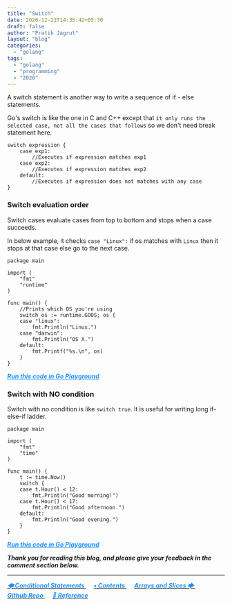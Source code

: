 ```yaml
---
title: "Switch"
date: 2020-12-22T14:35:42+05:30
draft: false
author: "Pratik Jagrut"
layout: "blog"
categories:
  - "golang"
tags:
  - "golang"
  - "programming"
  - "2020"
---
```


A switch statement is another way to write a sequence of if - else statements.

Go's switch is like the one in C and C++ except that `it only runs the selected case, not all the cases that follows` so we don't need break statement here.

```
switch expression {
    case exp1:
        //Executes if expression matches exp1
    case exp2:
        //Executes if expression matches exp2
    default:
        //Executes if expression does not matches with any case
}
```

### Switch evaluation order

Switch cases evaluate cases from top to bottom and stops when a case succeeds. 

In below example, it checks `case "Linux":` if os matches with `Linux` then it stops at that case else go to the next case.

```
package main

import (
	"fmt"
	"runtime"
)

func main() {
	//Prints which OS you're using
	switch os := runtime.GOOS; os {
	case "linux":
		fmt.Println("Linux.")
	case "darwin":
		fmt.Println("OS X.")
	default:
		fmt.Printf("%s.\n", os)
	}
}
```
***<a href="https://play.golang.org/p/pnjVB1dPSkX" style="color:DodgerBlue" target="_blank">Run this code in Go Playground</a>***
### Switch with NO condition

Switch with no condition is like `switch true`. It is useful for writing long if-else-if ladder.
```
package main

import (
	"fmt"
	"time"
)

func main() {
	t := time.Now()
	switch {
	case t.Hour() < 12:
		fmt.Println("Good morning!")
	case t.Hour() < 17:
		fmt.Println("Good afternoon.")
	default:
		fmt.Println("Good evening.")
	}
}
```
***<a href="https://play.golang.org/p/NT19bQTpqAi" style="color:DodgerBlue" target="_blank">Run this code in Go Playground</a>***

***Thank you for reading this blog, and please give your feedback in the comment section below.***
<hr>

<a href="/blog/golang/series/if_else">
  <b style="color:DodgerBlue">
    <i>🡄 Conditional Statements</i>
  </b>
</a> &emsp;

<a href="/blog/golang/series/contents">
  <b style="color:DodgerBlue">
    <i>• Contents</i>
  </b>
</a>  &emsp;

<a href="/blog/golang/series/array_slice">
    <b style="color:DodgerBlue">
        <i>Arrays and Slices 🡆</i>
    </b>
</a>  &emsp;

<br>

<a href="https://github.com/pratikjagrut/go-tutorial" target="_blank">
  <b style="color:DodgerBlue" class="fab fa-github">
    <i>Github Repo</i>
  </b>
</a>  &emsp;

<a href="https://github.com/pratikjagrut/go-tutorial/blob/master/REFERENCE.md" target="_blank">
  <b style="color:DodgerBlue">
    <i>&#128279; Reference</i>
  </b>
</a>